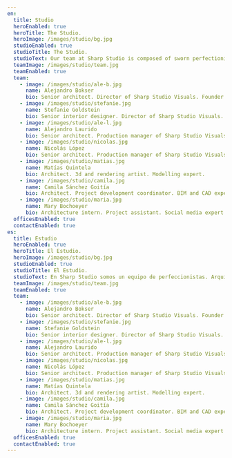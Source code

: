```yaml
---
en:
  title: Studio
  heroEnabled: true
  heroTitle: The Studio.
  heroImage: /images/studio/bg.jpg
  studioEnabled: true
  studioTitle: The Studio.
  studioText: Our team at Sharp Studio is composed of sworn perfectionists; Architects, 3D artists, and designers dedicated to the production of visual and technical solutions for architecture and real estate developments.
  teamImage: /images/studio/team.jpg
  teamEnabled: true
  team:
    - image: /images/studio/ale-b.jpg
      name: Alejandro Bokser
      bio: Senior architect. Director of Sharp Studio Visuals. Founder.
    - image: /images/studio/stefanie.jpg
      name: Stefanie Goldstein
      bio: Senior interior designer. Director of Sharp Studio Visuals. Founder.
    - image: /images/studio/ale-l.jpg
      name: Alejandro Laurido
      bio: Senior architect. Production manager of Sharp Studio Visuals. Architecture expert.
    - image: /images/studio/nicolas.jpg
      name: Nicolás López
      bio: Senior architect. Production manager of Sharp Studio Visuals. 3d artist and rendering expert.
    - image: /images/studio/matias.jpg
      name: Matías Quintela
      bio: Architect. 3d and rendering artist. Modelling expert.
    - image: /images/studio/camila.jpg
      name: Camila Sánchez Goitía
      bio: Architect. Project development coordinator. BIM and CAD expert.
    - image: /images/studio/maria.jpg
      name: Mary Bochoeyer
      bio: Architecture intern. Project assistant. Social media expert.
  officesEnabled: true
  contactEnabled: true
es:
  title: Estudio
  heroEnabled: true
  heroTitle: El Estudio.
  heroImage: /images/studio/bg.jpg
  studioEnabled: true
  studioTitle: El Estudio.
  studioText: En Sharp Studio somos un equipo de perfeccionistas. Arquitectos, artistas 3D, diseñadores dedicados a la producción de soluciones visuales y técnicas para arquitectura y desarrollos inmobiliarios.
  teamImage: /images/studio/team.jpg
  teamEnabled: true
  team:
    - image: /images/studio/ale-b.jpg
      name: Alejandro Bokser
      bio: Senior architect. Director of Sharp Studio Visuals. Founder.
    - image: /images/studio/stefanie.jpg
      name: Stefanie Goldstein
      bio: Senior interior designer. Director of Sharp Studio Visuals. Founder.
    - image: /images/studio/ale-l.jpg
      name: Alejandro Laurido
      bio: Senior architect. Production manager of Sharp Studio Visuals. Architecture expert.
    - image: /images/studio/nicolas.jpg
      name: Nicolás López
      bio: Senior architect. Production manager of Sharp Studio Visuals. 3d artist and rendering expert.
    - image: /images/studio/matias.jpg
      name: Matías Quintela
      bio: Architect. 3d and rendering artist. Modelling expert.
    - image: /images/studio/camila.jpg
      name: Camila Sánchez Goitía
      bio: Architect. Project development coordinator. BIM and CAD expert.
    - image: /images/studio/maria.jpg
      name: Mary Bochoeyer
      bio: Architecture intern. Project assistant. Social media expert.
  officesEnabled: true
  contactEnabled: true
---
```

